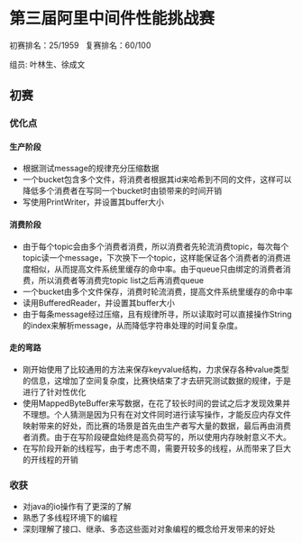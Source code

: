 # 第三届阿里中间件性能挑战赛

初赛排名：25/1959  
复赛排名：60/100

组员: 叶林生、徐成文

## 初赛

### 优化点
#### 生产阶段
- 根据测试message的规律充分压缩数据
- 一个bucket包含多个文件，将消费者根据其id来哈希到不同的文件，这样可以降低多个消费者在写同一个bucket时由锁带来的时间开销
- 写使用PrintWriter，并设置其buffer大小

#### 消费阶段
- 由于每个topic会由多个消费者消费，所以消费者先轮流消费topic，每次每个topic读一个message，下次换下一个topic，这样能保证各个消费者的消费进度相似，从而提高文件系统里缓存的命中率。由于queue只由绑定的消费者消费，所以消费者等消费完topic list之后再消费queue
- 一个bucket由多个文件保存，消费时轮流消费，提高文件系统里缓存的命中率
- 读用BufferedReader，并设置其buffer大小
- 由于每条message经过压缩，且有规律所寻，所以读取时可以直接操作String的index来解析message，从而降低字符串处理的时间复杂度。


#### 走的弯路

- 刚开始使用了比较通用的方法来保存keyvalue结构，力求保存各种value类型的信息，这增加了空间复杂度，比赛快结束了才去研究测试数据的规律，于是进行了针对性优化
- 使用MappedByteBuffer来写数据，在花了较长时间的尝试之后才发现效果并不理想。个人猜测是因为只有在对文件同时进行读写操作，才能反应内存文件映射带来的好处，而比赛的场景是首先由生产者写大量的数据，最后再由消费者消费。由于在写阶段硬盘始终是高负荷写的，所以使用内存映射意义不大。 
- 在写阶段开新的线程写，由于考虑不周，需要开较多的线程，从而带来了巨大的开线程的开销

### 收获

- 对java的io操作有了更深的了解
- 熟悉了多线程环境下的编程
- 深刻理解了接口、继承、多态这些面对对象编程的概念给开发带来的好处
